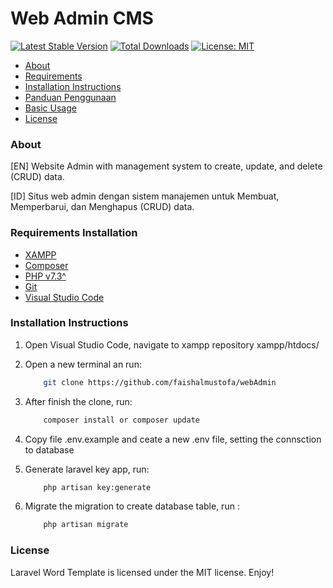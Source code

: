 # Web Admin CMS

[![Latest Stable Version](https://poser.pugx.org/novay/laravel-word-template/v/stable)](https://packagist.org/packages/novay/laravel-word-template)
[![Total Downloads](https://poser.pugx.org/novay/laravel-word-template/downloads)](https://packagist.org/packages/novay/laravel-word-template)
[![License: MIT](https://img.shields.io/badge/License-MIT-yellow.svg)](https://opensource.org/licenses/MIT)

- [About](#about)
- [Requirements](#requirements)
- [Installation Instructions](#installation-instructions)
- [Panduan Penggunaan](#penggunaan)
- [Basic Usage](#usage)
- [License](#license)

### About

[EN] Website Admin with management system to create, update, and delete (CRUD) data.

[ID] Situs web admin dengan sistem manajemen untuk Membuat, Memperbarui, dan Menghapus (CRUD) data.

### Requirements Installation
* [XAMPP](https://www.apachefriends.org/download.html)
* [Composer](https://getcomposer.org/doc/00-intro.md#installation-linux-unix-macos)
* [PHP v7.3^](https://www.php.net/manual/en/install.macosx.packages.php)
* [Git](https://www.atlassian.com/git/tutorials/install-git)
* [Visual Studio Code](https://code.visualstudio.com/download)

### Installation Instructions
1. Open Visual Studio Code, navigate to xampp repository xampp/htdocs/
2. Open a new terminal an run:
    ```bash
        git clone https://github.com/faishalmustofa/webAdmin
    ```
3. After finish the clone, run:

    ```bash
        composer install or composer update
    ```

4. Copy file .env.example and ceate a new .env file, setting the connsction to database
5. Generate laravel key app, run:

    ```bash
        php artisan key:generate
    ```

6. Migrate the migration to create database table, run :
    
    ```bash
        php artisan migrate
    ```

### License
Laravel Word Template is licensed under the MIT license. Enjoy!
